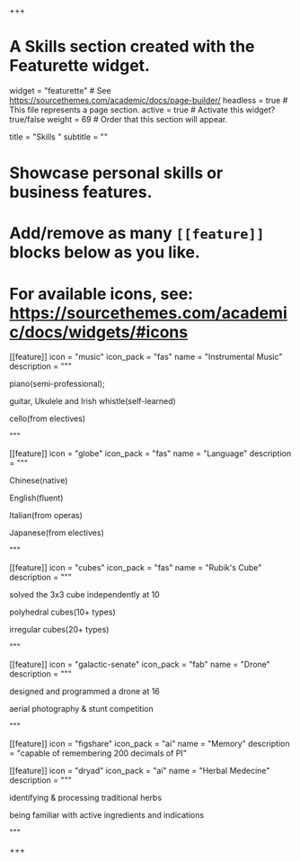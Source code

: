 +++
# A Skills section created with the Featurette widget.
widget = "featurette"  # See https://sourcethemes.com/academic/docs/page-builder/
headless = true  # This file represents a page section.
active = true  # Activate this widget? true/false
weight = 69  # Order that this section will appear.

title = "Skills "
subtitle = ""

# Showcase personal skills or business features.
# 
# Add/remove as many `[[feature]]` blocks below as you like.
# 
# For available icons, see: https://sourcethemes.com/academic/docs/widgets/#icons
[[feature]]
  icon = "music"
  icon_pack = "fas"
  name = "Instrumental Music"
  description = """
  
  piano(semi-professional); 
  
  guitar, Ukulele and Irish whistle(self-learned) 
  
  cello(from electives)
  
  """
  
[[feature]]
  icon = "globe"
  icon_pack = "fas"
  name = "Language"
  description = """
  
  Chinese(native)
  
  English(fluent) 
  
  Italian(from operas) 
  
  Japanese(from electives)
  
  """
  
  [[feature]]
  icon = "cubes"
  icon_pack = "fas"
  name = "Rubik's Cube"
  description = """
  
  solved the 3x3 cube independently at 10 
  
  polyhedral cubes(10+ types) 
  
  irregular cubes(20+ types)
  
  """  

[[feature]]
  icon = "galactic-senate"
  icon_pack = "fab"
  name = "Drone"
  description = """
  
  designed and programmed a drone at 16 
  
  aerial photography & stunt competition
  
  """
  
   [[feature]]
  icon = "figshare"
  icon_pack = "ai"
  name = "Memory"
  description = "capable of remembering 200 decimals of PI"
  
  [[feature]]
  icon = "dryad"
  icon_pack = "ai"
  name = "Herbal Medecine"
  description = """
  
  identifying & processing traditional herbs
  
  being familiar with active ingredients and indications
  
  """ 


+++
